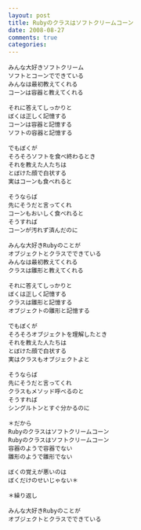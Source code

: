 ```yaml
---
layout: post
title: Rubyのクラスはソフトクリームコーン
date: 2008-08-27
comments: true
categories:
---
```



    みんな大好きソフトクリーム
    ソフトとコーンでできている
    みんなは最初教えてくれる
    コーンは容器と教えてくれる
    
    それに答えてしっかりと
    ぼくは正しく記憶する
    コーンは容器と記憶する
    ソフトの容器と記憶する
    
    でもぼくが
    そろそろソフトを食べ終わるとき
    それを教えた人たちは
    とぼけた顔で白状する
    実はコーンも食べれると
    
    そうならば
    先にそうだと言ってくれ
    コーンもおいしく食べれると
    そうすれば
    コーンが汚れず済んだのに
    
    みんな大好きRubyのことが
    オブジェクトとクラスでできている
    みんなは最初教えてくれる
    クラスは雛形と教えてくれる
    
    それに答えてしっかりと
    ぼくは正しく記憶する
    クラスは雛形と記憶する
    オブジェクトの雛形と記憶する
    
    でもぼくが
    そろそろオブジェクトを理解したとき
    それを教えた人たちは
    とぼけた顔で白状する
    実はクラスもオブジェクトよと
    
    そうならば
    先にそうだと言ってくれ
    クラスもメソッド呼べるのと
    そうすれば
    シングルトンとすぐ分かるのに
    
    ＊だから
    Rubyのクラスはソフトクリームコーン
    Rubyのクラスはソフトクリームコーン
    容器のようで容器でない
    雛形のようで雛形でない
    
    ぼくの覚えが悪いのは
    ぼくだけのせいじゃない＊
    
    ＊繰り返し
    
    みんな大好きRubyのことが
    オブジェクトとクラスでできている
